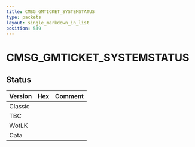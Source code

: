 ```yaml
---
title: CMSG_GMTICKET_SYSTEMSTATUS
type: packets
layout: single_markdown_in_list
position: 539
---
```


# CMSG_GMTICKET_SYSTEMSTATUS

## Status

Version | Hex | Comment
---------- | ---------- | ---------- 
Classic |  |  
TBC |  |  
WotLK |  |  
Cata |  |  
